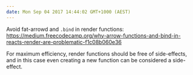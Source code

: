 ```yaml
---
date: Mon Sep 04 2017 14:44:02 GMT+1000 (AEST)
---
```


Avoid fat-arrowd and `.bind` in render functions: https://medium.freecodecamp.org/why-arrow-functions-and-bind-in-reacts-render-are-problematic-f1c08b060e36

For maximum efficiency, render functions should be free of side-effects, and in this case even creating a new function can be considered a side-effect.

